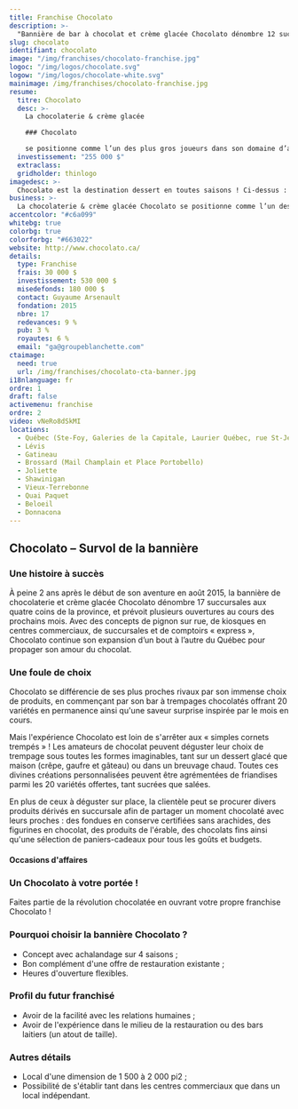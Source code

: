 ```yaml
---
title: Franchise Chocolato
description: >-
  "Bannière de bar à chocolat et crème glacée Chocolato dénombre 12 succursales aux quatre coins du Québec"
slug: chocolato
identifiant: chocolato
image: "/img/franchises/chocolato-franchise.jpg"
logoc: "/img/logos/chocolate.svg"
logow: "/img/logos/chocolate-white.svg"
mainimage: /img/franchises/chocolato-franchise.jpg
resume:
  titre: Chocolato
  desc: >-
    La chocolaterie & crème glacée 

    ### Chocolato 

    se positionne comme l’un des plus gros joueurs dans son domaine d’activités, présentant la plus grande variété de trempages chocolatés. Avec un concept 4 saisons doté d’une offre de produits des plus diversifiée, à déguster sur place ou pour emporter, Chocolato se veut la destination par excellence des amateurs de sucré.  
  investissement: "255 000 $"
  extraclass:
  gridholder: thinlogo
imagedesc: >-
  Chocolato est la destination dessert en toutes saisons ! Ci-dessus : la première succursale Chocolato, située à Ste-Foy.
business: >-
  La chocolaterie & crème glacée Chocolato se positionne comme l’un des plus gros joueurs dans son domaine d’activités, présentant la plus grande variété de trempages chocolatés. Avec un concept 4 saisons doté d’une offre de produits des plus diversifiée, à déguster sur place ou pour emporter, Chocolato se veut la destination par excellence des amateurs de sucré.  
accentcolor: "#c6a099"
whitebg: true
colorbg: true
colorforbg: "#663022"
website: http://www.chocolato.ca/
details:
  type: Franchise
  frais: 30 000 $
  investissement: 530 000 $ 
  misedefonds: 180 000 $
  contact: Guyaume Arsenault
  fondation: 2015
  nbre: 17
  redevances: 9 %
  pub: 3 %
  royautes: 6 %
  email: "ga@groupeblanchette.com"
ctaimage: 
  need: true
  url: /img/franchises/chocolato-cta-banner.jpg
i18nlanguage: fr
ordre: 1
draft: false
activemenu: franchise
ordre: 2
video: vNeRo8dSkMI
locations:
  - Québec (Ste-Foy, Galeries de la Capitale, Laurier Québec, rue St-Jean, Chauveau, Charlesbourg, Pyramide)
  - Lévis
  - Gatineau
  - Brossard (Mail Champlain et Place Portobello)
  - Joliette
  - Shawinigan
  - Vieux-Terrebonne
  - Quai Paquet
  - Beloeil
  - Donnacona
---
```

## Chocolato – Survol de la bannière

### Une histoire à succès

À peine 2 ans après le début de son aventure en août 2015, la bannière de chocolaterie et crème glacée Chocolato dénombre 17 succursales aux quatre coins de la province, et prévoit plusieurs ouvertures au cours des prochains mois. 
Avec des concepts de pignon sur rue, de kiosques en centres commerciaux, de succursales et de comptoirs « express »,  Chocolato continue son expansion d’un bout à l’autre du Québec pour propager son amour du chocolat. 

### Une foule de choix 

Chocolato se différencie de ses plus proches rivaux par son immense choix de produits, en commençant par son bar à trempages chocolatés offrant 20 variétés en permanence ainsi qu'une saveur surprise inspirée par le mois en cours. 

Mais l'expérience Chocolato est loin de s'arrêter aux « simples cornets trempés » ! Les amateurs de chocolat peuvent déguster leur choix de trempage sous toutes les formes imaginables, tant sur un dessert glacé que maison (crêpe, gaufre et gâteau) ou dans un breuvage chaud. Toutes ces divines créations personnalisées peuvent être agrémentées de friandises parmi les 20 variétés offertes, tant sucrées que salées.

En plus de ceux à déguster sur place, la clientèle peut se procurer divers produits dérivés en succursale afin de partager un moment chocolaté avec leurs proches : des fondues en conserve certifiées sans arachides, des figurines en chocolat, des produits de l'érable, des chocolats fins ainsi qu'une sélection de paniers-cadeaux pour tous les goûts et budgets.
 

#### Occasions d'affaires

### Un Chocolato à votre portée !

Faites partie de la révolution chocolatée en ouvrant votre propre franchise Chocolato ! 

### Pourquoi choisir la bannière Chocolato ?

- Concept avec achalandage sur 4 saisons ;
- Bon complément d'une offre de restauration existante ;
- Heures d'ouverture flexibles.

### Profil du futur franchisé 

- Avoir de la facilité avec les relations humaines ;
- Avoir de l'expérience dans le milieu de la restauration ou des bars laitiers (un atout de taille).

### Autres détails

- Local d'une dimension de 1 500 à 2 000 pi2 ;
- Possibilité de s'établir tant dans les centres commerciaux que dans un local indépendant. 


